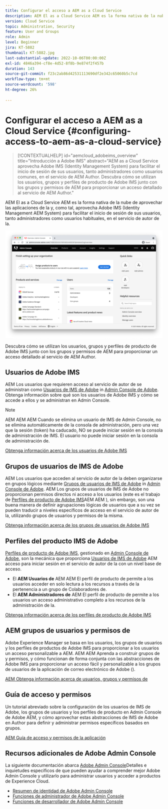 ```yaml
---
title: Configurar el acceso a AEM as a Cloud Service
description: AEM El as a Cloud Service AEM es la forma nativa de la nube de aprovechar las aplicaciones de la y, como tal, aprovecha Adobe IMS (Identity Management AEM System) para facilitar el inicio de sesión de los usuarios, tanto los administradores como los usuarios habituales, en el servicio de creación de. AEM AEM Descubra cómo se utilizan los usuarios de IMS de Adobe, los grupos de usuarios y los perfiles de producto junto con los grupos de usuarios y permisos para proporcionar acceso específico al Autor de la.
version: Cloud Service
topic: Administration, Security
feature: User and Groups
role: Admin
level: Beginner
jira: KT-5882
thumbnail: KT-5882.jpg
last-substantial-update: 2022-10-06T00:00:00Z
exl-id: 4846a394-cf8e-4d52-8f8b-9e874f2f457b
duration: 143
source-git-commit: f23c2ab86d42531113690df2e342c65060b5c7cd
workflow-type: tm+mt
source-wordcount: '598'
ht-degree: 26%

---
```


# Configurar el acceso a AEM as a Cloud Service {#configuring-access-to-aem-as-a-cloud-service}

>[!CONTEXTUALHELP]
>id="aemcloud_adobeims_overview"
>title="Introducción a Adobe IMS"
>abstract="AEM as a Cloud Service aprovecha Adobe IMS (Identity Management System) para facilitar el inicio de sesión de sus usuarios, tanto administradores como usuarios comunes, en el servicio de AEM Author. Descubra cómo se utilizan los usuarios, grupos y perfiles de producto de Adobe IMS junto con los grupos y permisos de AEM para proporcionar un acceso detallado al servicio de AEM Author."

AEM El as a Cloud Service AEM es la forma nativa de la nube de aprovechar las aplicaciones de la y, como tal, aprovecha Adobe IMS (Identity Management AEM System) para facilitar el inicio de sesión de sus usuarios, tanto administradores como usuarios habituales, en el servicio de autor de la.

![Adobe Admin Console](./assets/hero.png)

Descubra cómo se utilizan los usuarios, grupos y perfiles de producto de Adobe IMS junto con los grupos y permisos de AEM para proporcionar un acceso detallado al servicio de AEM Author.

## Usuarios de Adobe IMS

AEM Los usuarios que requieren acceso al servicio de autor de se administran como [Usuarios de IMS de Adobe](https://helpx.adobe.com/es/enterprise/using/set-up-identity.html) in [Admin Console de Adobe](https://adminconsole.adobe.com). Obtenga información sobre qué son los usuarios de Adobe IMS y cómo se accede a ellos y se administran en Admin Console.

>[!NOTE]
>
>AEM AEM AEM Cuando se elimina un usuario de IMS de Admin Console, no se elimina automáticamente de la consola de administración, pero una vez que la sesión (token) ha caducado, NO se puede iniciar sesión en la consola de administración de IMS. El usuario no puede iniciar sesión en la consola de administración de.


[Obtenga información acerca de los usuarios de Adobe IMS](./adobe-ims-users.md)

## Grupos de usuarios de IMS de Adobe

AEM Los usuarios que acceden al servicio de autor de la deben organizarse en grupos lógicos mediante [Grupos de usuarios de IMS de Adobe](https://helpx.adobe.com/es/enterprise/using/user-groups.html) in [Admin Console de Adobe](https://adminconsole.adobe.com). AEM Los grupos de usuarios de IMS de Adobe no proporcionan permisos directos ni acceso a los usuarios (este es el trabajo de [Perfiles de producto de Adobe IMS](#adobe-ims-product-profiles)AEM AEM ), sin embargo, son una buena manera de definir agrupaciones lógicas de usuarios que a su vez se pueden traducir a niveles específicos de acceso en el servicio de autor de la, utilizando grupos de usuarios y permisos de la misma.

[Obtenga información acerca de los grupos de usuarios de Adobe IMS](./adobe-ims-user-groups.md)

## Perfiles del producto IMS de Adobe

[Perfiles de producto de Adobe IMS](https://helpx.adobe.com/enterprise/using/manage-permissions-and-roles.html), gestionado en [Admin Console de Adobe](https://adminconsole.adobe.com), son la mecánica que proporciona [Usuarios de IMS de Adobe](#adobe-ims-users) AEM acceso para iniciar sesión en el servicio de autor de la con un nivel base de acceso.

+ El __AEM Usuarios de__ AEM AEM El perfil de producto de permite a los usuarios acceder en solo lectura a los recursos a través de la pertenencia a un grupo de Colaboradores de.
+ El __AEM Administradores de__ AEM El perfil de producto de permite a los usuarios un acceso administrativo completo a los recursos de la administración de la.

[Obtenga información acerca de los perfiles de producto de Adobe IMS](./adobe-ims-product-profiles.md)

## AEM grupos de usuarios y permisos de

Adobe Experience Manager se basa en los usuarios, los grupos de usuarios y los perfiles de productos de Adobe IMS para proporcionar a los usuarios un acceso personalizable a AEM. AEM AEM Aprenda a construir grupos de y permisos, y cómo funcionan de forma conjunta con las abstracciones de Adobe IMS para proporcionar un acceso fácil y personalizable a los grupos de usuarios de la aplicación de correo electrónico de Adobe ().

[AEM Obtenga información acerca de usuarios, grupos y permisos de](./aem-users-groups-and-permissions.md)

## Guía de acceso y permisos

Un tutorial abreviado sobre la configuración de los usuarios de IMS de Adobe, los grupos de usuarios y los perfiles de producto en Admin Console de Adobe AEM, y cómo aprovechar estas abstracciones de IMS de Adobe en Author para definir y administrar permisos específicos basados en grupos.

[AEM Guía de acceso y permisos de la aplicación](./walk-through.md)

## Recursos adicionales de Adobe Admin Console

La siguiente documentación abarca [Adobe Admin Console](https://adminconsole.adobe.com)Detalles e inquietudes específicos de que pueden ayudar a comprender mejor Adobe Admin Console y utilizarlo para administrar usuarios y acceder a productos de Experience Cloud.

+ [Resumen de identidad de Adobe Admin Console](https://helpx.adobe.com/es/enterprise/using/identity.html)
+ [Funciones de administrador de Adobe Admin Console](https://helpx.adobe.com/enterprise/using/admin-roles.html)
+ [Funciones de desarrollador de Adobe Admin Console](https://helpx.adobe.com/es/enterprise/using/support-for-experience-cloud.html)
